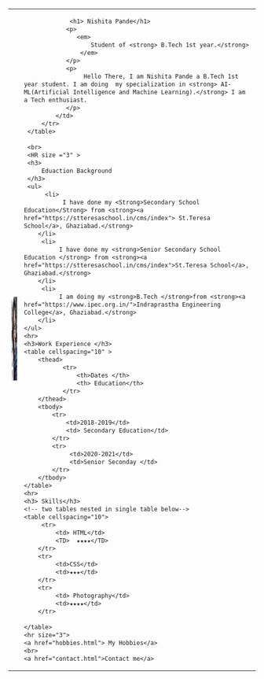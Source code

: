 <!DOCTYPE html>
 <html lang="en">
 <head>
     <meta charset="UTF-8">
     <meta http-equiv="X-UA-Compatible" content="IE=edge">
     <meta name="viewport" content="width=device-width, initial-scale=1.0">
     <title>Home Page</title>
 </head>
 <body>
     <table cellspacing="20">
         <tr>
             <td><img src="images/nishita.jpg" alt="Nishita Picture" height="170"></td>
             <td>
                
                 <h1> Nishita Pande</h1>
                <p>
                   <em> 
                       Student of <strong> B.Tech 1st year.</strong>
                    </em>
                </p>
                <p>
                     Hello There, I am Nishita Pande a B.Tech 1st year student. I am doing  my specialization in <strong> AI-ML(Artificial Intelligence and Machine Learning).</strong> I am a Tech enthusiast.
                </p>
             </td>
         </tr>
     </table>
     
     <br>
     <HR size ="3" >
     <h3>
         Eduaction Background
     </h3>
     <ul>
          <li>
               I have done my <Strong>Secondary School Education</Strong> from <strong><a href="https://stteresaschool.in/cms/index"> St.Teresa School</a>, Ghaziabad.</strong>
        </li>
         <li>
              I have done my <strong>Senior Secondary School Education </strong> from <strong><a href="https://stteresaschool.in/cms/index">St.Teresa School</a>, Ghaziabad.</strong>
        </li>
         <li>
              I am doing my <strong>B.Tech </strong>from <strong><a href="https://www.ipec.org.in/">Indraprastha Engineering College</a>, Ghaziabad.</strong>
        </li>
    </ul> 
    <hr>
    <h3>Work Experience </h3>
    <table cellspacing="10" >
        <thead>
               <tr>
                   <th>Dates </th>
                   <th> Education</th>
               </tr>
        </thead>
        <tbody>
            <tr>
                <td>2018-2019</td>
                <td> Secondary Education</td>
            </tr> 
            <tr>
                 <td>2020-2021</td>
                 <td>Senior Seconday </td>  
            </tr>
        </tbody>
    </table>
    <hr>
    <h3> Skills</h3>
    <!-- two tables nested in single table below-->
    <table cellspacing="10">
         <tr>
             <td> HTML</td>
             <TD>  ★★★★</TD>
        </tr>
        <tr>
             <td>CSS</td>
             <td>★★★</td>
        </tr>
        <tr>
             <td> Photography</td>
             <td>★★★★</td>
        </tr>
                   
    </table>
    <hr size="3">
    <a href="hobbies.html"> My Hobbies</a>
    <br>
    <a href="contact.html">Contact me</a>
  
</body>
 </html>
